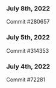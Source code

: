 ### July 8th, 2022

Commit #280657

### July 5th, 2022

Commit #314353


### July 4th, 2022

Commit #72281
